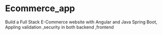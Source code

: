 # Ecommerce_app
Build a Full Stack E-Commerce website with Angular and Java Spring Boot, Appling validation ,security in both backend ,frontend
